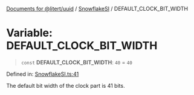 [Documents for @litert/uuid](../../index.md) / [SnowflakeSI](../index.md) / DEFAULT\_CLOCK\_BIT\_WIDTH

# Variable: DEFAULT\_CLOCK\_BIT\_WIDTH

> `const` **DEFAULT\_CLOCK\_BIT\_WIDTH**: `40` = `40`

Defined in: [SnowflakeSI.ts:41](https://github.com/litert/uuid.js/blob/master/src/lib/SnowflakeSI.ts#L41)

The default bit width of the clock part is 41 bits.
